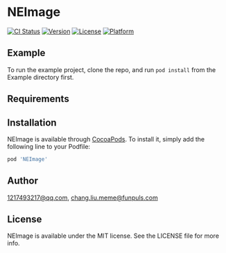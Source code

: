 # NEImage

[![CI Status](https://img.shields.io/travis/1217493217@qq.com/NEImage.svg?style=flat)](https://travis-ci.org/1217493217@qq.com/NEImage)
[![Version](https://img.shields.io/cocoapods/v/NEImage.svg?style=flat)](https://cocoapods.org/pods/NEImage)
[![License](https://img.shields.io/cocoapods/l/NEImage.svg?style=flat)](https://cocoapods.org/pods/NEImage)
[![Platform](https://img.shields.io/cocoapods/p/NEImage.svg?style=flat)](https://cocoapods.org/pods/NEImage)

## Example

To run the example project, clone the repo, and run `pod install` from the Example directory first.

## Requirements

## Installation

NEImage is available through [CocoaPods](https://cocoapods.org). To install
it, simply add the following line to your Podfile:

```ruby
pod 'NEImage'
```

## Author

1217493217@qq.com, chang.liu.meme@funpuls.com

## License

NEImage is available under the MIT license. See the LICENSE file for more info.
